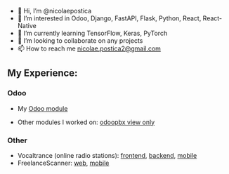 -   👋 Hi, I’m @nicolaepostica
-   👀 I’m interested in Odoo, Django, FastAPI, Flask, Python, React, React-Native
-   🌱 I’m currently learning TensorFlow, Keras, PyTorch
-   💞️ I’m looking to collaborate on any projects
-   📫 How to reach me nicolae.postica2@gmail.com

## My Experience:

### Odoo

-   My [Odoo module](https://github.com/nicolaepostica/addons)

-   Other modules I worked on: [odoopbx view only](https://github.com/nicolaepostica/odoopbx)

### Other
 - Vocaltrance (online radio stations): [frontend](https://github.com/nicolaepostica/vocaltrance_web), [backend](https://github.com/nicolaepostica/vocaltrance_api), [mobile](https://github.com/nicolaepostica/vocaltrance_mobile)
 - FreelanceScanner: [web](https://github.com/nicolaepostica/freelancescanner_web), [mobile](https://github.com/nicolaepostica/freelancescanner_mobile)

<!---
nicolaepostica/nicolaepostica is a ✨ special ✨ repository because its `README.md` (this file) appears on your GitHub profile.
You can click the Preview link to take a look at your changes.
--->
